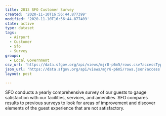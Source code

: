 ```yaml
---
title: 2013 SFO Customer Survey
created: '2020-11-10T16:56:44.877399'
modified: '2020-11-10T16:56:44.877409'
state: active
type: dataset
tags:
  - Airport
  - Customer
  - Sfo
  - Survey
groups:
  - Local Government
csv_url: 'https://data.sfgov.org/api/views/mjr8-p6m5/rows.csv?accessType=DOWNLOAD'
json_url: 'https://data.sfgov.org/api/views/mjr8-p6m5/rows.json?accessType=DOWNLOAD'
layout: post

---
```

SFO conducts a yearly comprehensive survey of our guests to gauge satisfaction with our facilities, services, and amenities.  SFO compares results to previous surveys to look for areas of improvement and discover elements of the guest experience that are not satisfactory.
